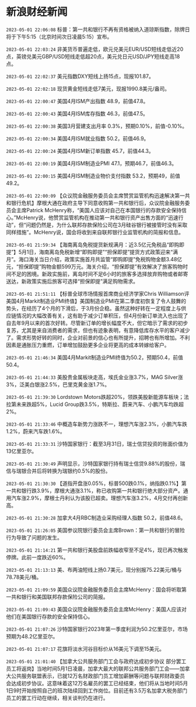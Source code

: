 # 新浪财经新闻
`2023-05-01 22:06:08` 标普：第一共和银行不再有资格被纳入道琼斯指数，除牌日将于下午5:15（北京时间次日凌晨5:15）宣布。

`2023-05-01 22:03:24` 非美货币普遍走低，欧元兑美元EUR/USD短线走低近20点，英镑兑美元GBP/USD短线走低超20点，美元兑日元USD/JPY短线走高18点。

`2023-05-01 22:02:37` 美元指数DXY短线上扬15点，现报101.87。

`2023-05-01 22:02:18` 现货黄金短线走低7美元，现报1990.8美元/盎司。

`2023-05-01 22:00:47` 美国4月ISM产出指数 48.9，前值47.8。

`2023-05-01 22:00:43` 美国4月ISM库存指数 46.3，前值47.5。

`2023-05-01 22:00:38` 美国3月营建支出月率 0.3%，预期0.10%，前值-0.10%。

`2023-05-01 22:00:34` 美国4月ISM就业指数 50.2，前值46.9。

`2023-05-01 22:00:24` 美国4月ISM新订单指数 45.7，前值44.3。

`2023-05-01 22:00:19` 美国4月ISM制造业PMI 47.1，预期46.7，前值46.3。

`2023-05-01 22:00:15` 美国4月ISM制造业物价支付指数 53.2，预期49，前值49.2。

`2023-05-01 22:00:09` 【众议院金融服务委员会主席赞赏监管机构迅速解决第一共和银行危机】摩根大通在政府主导下同意收购第一共和银行后，众议院金融服务委员会主席Patrick McHenry称，“美国人应该对自己在本国银行的存款安全保持信心。”McHenry说，他赞赏监管机构在推动第一共和银行资产出售方面的“迅速行动”，但“问题仍然是，为什么联邦存款保险公司在3月硅谷银行被接管时没有采取同样措施”。McHenry说，国会将收到来自联邦银行业监管机构的简报和信息。

`2023-05-01 21:59:34` 【海南离岛免税提货新规满月：近3.5亿元免税品“即购即提”】5月1日，海南离岛免税新增“即购即提”“担保即提”提货方式政策迎来“满月”。海口海关当日介绍，政策实施首月共监管“即购即提”免税购物金额3.48亿元，“担保即提”购物金额599万元。海关介绍，“担保即提”有效解决了旅客购物时间不足的困境。新政实施前，离岛时间不足6小时的旅客多选择放弃购物或者邮寄送达，新政策实施后旅客可选择“担保即提”满足购物需求。

`2023-05-01 21:51:11` 【标普全球市场情报首席商业经济学家Chris Williamson评美国4月Markit制造业PMI终值】美国制造业PMI在第二季度初恢复了令人鼓舞的势头，在经历了4个月的下滑后，于3月份企稳。虽然这种好转在一定程度上与供应链情况的大幅改善有关，这有助于减少订单积压，但4月份新订单流入也出现了自去年9月以来的首次好转。尽管新订单的增长幅度不大，但它暗示了需求的初步复苏，尤其是来自消费者的需求，但也有迹象表明，有意降低库存水平的客户减少了。需求形势好转的同时，企业对前景的信心也有所提升，招聘也有所增加。不利因素是通胀压力重燃，订单增加鼓励更多企业将更高的成本转嫁给客户。

`2023-05-01 21:46:34`   美国4月Markit制造业PMI终值为50.2，预期50.4，前值50.4。

`2023-05-01 21:44:33` 美股贵金属板块走高，埃氏金业涨3.7%，MAG Silver涨3%，泛美白银涨2.5%，巴里克黄金涨1.7%。

`2023-05-01 21:39:30` Lordstown Motors跌超20%，领跌美股新能源车板块；法拉第未来跌超5%，Lucid Group跌3.5%，特斯拉、蔚来汽车、小鹏汽车均跌超2%。

`2023-05-01 21:33:46` 中概造车新势力涨跌不一，理想汽车涨2.3%，小鹏汽车跌1.2%，蔚来汽车跌1.6%。

`2023-05-01 21:33:31` 沙特国家银行：截至3月31日，瑞士信贷投资的账面价值为13亿里亚尔。

`2023-05-01 21:30:49` 声明显示，沙特国家银行持有瑞士信贷9.88%的股份，瑞信与瑞银合并后将转换为瑞银约0.5%的股份。

`2023-05-01 21:30:30` 【道指开盘涨0.05%，标普500跌0.1%，纳指跌0.1%】第一共和银行跌3.9%，摩根大通涨3.1%，称已收购第一共和银行绝大部分资产。通用汽车涨2.9%，摩根士丹利认为该股已超卖。理想汽车涨3.2%，4月交付再创新高。

`2023-05-01 21:30:28` 加拿大4月RBC制造业采购经理人指数 50.2，前值48.6。

`2023-05-01 21:26:05` 美国参议院银行委员会主席Brown：第一共和银行的冒险行为导致了问题的发生。

`2023-05-01 21:14:21` 第一共和银行美股盘前跌幅收窄至不足4%，现已再次触发停牌。此前一度跌近60%。

`2023-05-01 21:13:13` 美、布两油短线上扬0.7美元，现分别报75.22美元/桶与78.78美元/桶。

`2023-05-01 21:09:59` 美国众议院金融服务委员会主席McHenry：国会将听取第一共和银行和美国联邦存款保险公司的简报。

`2023-05-01 21:09:43` 美国众议院金融服务委员会主席McHenry：美国人应该对他们在美国银行存款的安全保持信心。

`2023-05-01 21:07:26` 沙特国家银行2023年第一季度利润为50.2亿里亚尔，市场预期为48.2亿里亚尔。

`2023-05-01 21:07:17` 花旗将淡水河谷目标价从16美元下调至15美元。

`2023-05-01 21:01:40` 【加拿大公共服务部门工会与政府达成初步协议 部分罢工员工将返岗】当地时间5月1日凌晨，加拿大最大的联邦公共服务部门工会——加拿大公共服务联盟表示，已就12万名财政部门员工增加薪酬等问题与联邦财政委员会达成初步协议。这意味着这12万名雇员的罢工已经结束，他们将从当地时间5月1日9时开始按照自己的班次陆续回到工作岗位。目前还有3.5万名加拿大税务部门员工的罢工行动在继续，相关谈判仍在进行。

